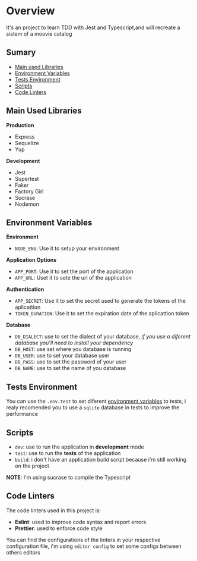 # Overview

It's an project to learn TDD with Jest and Typescript,and will recreate a sistem of a moovie catalog

## Sumary

- [Main used Libraries](#main-used-libraries)
- [Environment Variables](#environment-variables)
- [Tests Environment](#tests-environment)
- [Scripts](#scripts)
- [Code Linters](#code-linters)


## Main Used Libraries

**Production**

  - Express
  - Sequelize
  - Yup

**Development**
  
  - Jest
  - Supertest
  - Faker
  - Factory Girl
  - Sucrase
  - Nodemon


## Environment Variables

**Environment**
 
  - `NODE_ENV`: Use it to setup your environment
 
**Application Options**
 
  - `APP_PORT`: Use it to set the port of the application
  - `APP_URL`: Uset it to sete the url of the application
  
**Authentication**
 
  - `APP_SECRET`: Use it to set the secret used to generate the tokens of the aplicattion
  - `TOKEN_DURATION`: Use it to set the expiration date of the aplicattion token

**Database**

  - `DB_DIALECT`: use to set the dialect of your database, *if you use a diferent database you'll need to install your dependency*
  - `DB_HOST`: use set where you database is running
  - `DB_USER`: use to set your database user
  - `DB_PASS`: use to set the password of your user
  - `DB_NAME`: use to set the name of you database


## Tests Environment
  
  You can use the `.env.test` to set diferent [environment variables](#environment-variables) to tests, i realy recomended you to use a `sqlite` database in tests to improve the performance


## Scripts

  - `dev`: use to run the application in **development** mode
  - `test`: use to run the **tests** of the application
  - `build`: i don't have an application build script because i'm still working on the project 

  **NOTE**: I'm using sucrase to compile the Typescript

## Code Linters

The code linters used in this project is:
   
   - **Eslint**: used to improve code syntax and report errors
   - **Prettier**: used to enforce code style

You can find the configurations of the linters in your respective configuration file, i'm using `editor config` to set some configs between others editors

